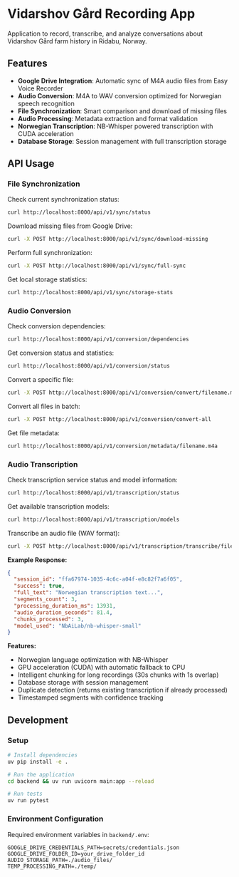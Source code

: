 # Vidarshov Gård Recording App

Application to record, transcribe, and analyze conversations about Vidarshov Gård farm history in Ridabu, Norway.

## Features

- **Google Drive Integration**: Automatic sync of M4A audio files from Easy Voice Recorder
- **Audio Conversion**: M4A to WAV conversion optimized for Norwegian speech recognition
- **File Synchronization**: Smart comparison and download of missing files
- **Audio Processing**: Metadata extraction and format validation
- **Norwegian Transcription**: NB-Whisper powered transcription with CUDA acceleration
- **Database Storage**: Session management with full transcription storage

## API Usage

### File Synchronization

Check current synchronization status:
```bash
curl http://localhost:8000/api/v1/sync/status
```

Download missing files from Google Drive:
```bash
curl -X POST http://localhost:8000/api/v1/sync/download-missing
```

Perform full synchronization:
```bash
curl -X POST http://localhost:8000/api/v1/sync/full-sync
```

Get local storage statistics:
```bash
curl http://localhost:8000/api/v1/sync/storage-stats
```

### Audio Conversion

Check conversion dependencies:
```bash
curl http://localhost:8000/api/v1/conversion/dependencies
```

Get conversion status and statistics:
```bash
curl http://localhost:8000/api/v1/conversion/status
```

Convert a specific file:
```bash
curl -X POST http://localhost:8000/api/v1/conversion/convert/filename.m4a
```

Convert all files in batch:
```bash
curl -X POST http://localhost:8000/api/v1/conversion/convert-all
```

Get file metadata:
```bash
curl http://localhost:8000/api/v1/conversion/metadata/filename.m4a
```

### Audio Transcription

Check transcription service status and model information:
```bash
curl http://localhost:8000/api/v1/transcription/status
```

Get available transcription models:
```bash
curl http://localhost:8000/api/v1/transcription/models
```

Transcribe an audio file (WAV format):
```bash
curl -X POST http://localhost:8000/api/v1/transcription/transcribe/filename.wav
```

**Example Response:**
```json
{
  "session_id": "ffa67974-1035-4c6c-a04f-e8c82f7a6f05",
  "success": true,
  "full_text": "Norwegian transcription text...",
  "segments_count": 3,
  "processing_duration_ms": 13931,
  "audio_duration_seconds": 81.4,
  "chunks_processed": 3,
  "model_used": "NbAiLab/nb-whisper-small"
}
```

**Features:**
- Norwegian language optimization with NB-Whisper
- GPU acceleration (CUDA) with automatic fallback to CPU
- Intelligent chunking for long recordings (30s chunks with 1s overlap)
- Database storage with session management
- Duplicate detection (returns existing transcription if already processed)
- Timestamped segments with confidence tracking

## Development

### Setup
```bash
# Install dependencies
uv pip install -e .

# Run the application
cd backend && uv run uvicorn main:app --reload

# Run tests
uv run pytest
```

### Environment Configuration
Required environment variables in `backend/.env`:
```
GOOGLE_DRIVE_CREDENTIALS_PATH=secrets/credentials.json
GOOGLE_DRIVE_FOLDER_ID=your_drive_folder_id
AUDIO_STORAGE_PATH=./audio_files/
TEMP_PROCESSING_PATH=./temp/
```

